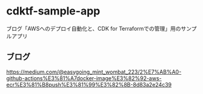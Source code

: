 # cdktf-sample-app
ブログ「AWSへのデプロイ自動化と、CDK for Terraformでの管理」用のサンプルアプリ

## ブログ
https://medium.com/@easygoing_mint_wombat_223/2%E7%AB%A0-github-actions%E3%81%A7docker-image%E3%82%92-aws-ecr%E3%81%B8push%E3%81%99%E3%82%8B-8d83a2e24c39
